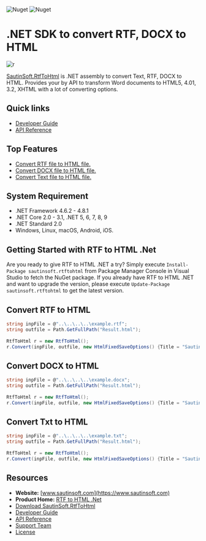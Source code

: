 ![Nuget](https://img.shields.io/nuget/v/sautinsoft.rtftohtml) ![Nuget](https://img.shields.io/nuget/dt/sautinsoft.rtftohtml) 
# .NET SDK to convert RTF, DOCX to HTML

![r](https://github.com/SautinSoft/SautinSoft.RtfToHtml.Examples/assets/79837963/d0386327-7101-46d7-a9b4-b813b2e3b2b9)


[SautinSoft.RtfToHtml](https://sautinsoft.com/products/rtf-to-html/) is .NET assembly to convert Text, RTF, DOCX to HTML. Provides your by API to transform Word documents to HTML5, 4.01, 3.2, XHTML with a lot of converting options.

## Quick links

+ [Developer Guide](https://sautinsoft.com/products/rtf-to-html/help/net/)
+ [API Reference](https://sautinsoft.com/products/rtf-to-html/help/net/api-reference/html/N_SautinSoft_RtfToHtml.htm)

## Top Features

+ [Convert RTF file to HTML file.](https://sautinsoft.com/products/rtf-to-html/help/net/developer-guide/convert-rtf-to-html-csharp-vb-net.php)
+ [Convert DOCX file to HTML file.](https://sautinsoft.com/products/rtf-to-html/help/net/developer-guide/convert-docx-to-html-csharp-vb-net.php)
+ [Convert Text file to HTML file.](https://sautinsoft.com/products/rtf-to-html/help/net/developer-guide/convert-text-to-html-csharp-vb-net.php)

## System Requirement

* .NET Framework 4.6.2 - 4.8.1
* .NET Core 2.0 - 3.1, .NET 5, 6, 7, 8, 9
* .NET Standard 2.0
* Windows, Linux, macOS, Android, iOS.

## Getting Started with RTF to HTML .Net

Are you ready to give RTF to HTML .NET a try? Simply execute `Install-Package sautinsoft.rtftohtml` from Package Manager Console in Visual Studio to fetch the NuGet package. If you already have RTF to HTML .NET and want to upgrade the version, please execute `Update-Package sautinsoft.rtftohtml` to get the latest version.

## Convert RTF to HTML

```csharp
string inpFile = @"..\..\..\..\example.rtf";
string outfile = Path.GetFullPath("Result.html");
            
RtfToHtml r = new RtfToHtml();
r.Convert(inpFile, outfile, new HtmlFixedSaveOptions() {Title = "SautinSoft Example." });
```
## Convert DOCX to HTML

```csharp
string inpFile = @"..\..\..\..\example.docx";
string outfile = Path.GetFullPath("Result.html");
            
RtfToHtml r = new RtfToHtml();
r.Convert(inpFile, outfile, new HtmlFixedSaveOptions() {Title = "SautinSoft Example." });
```

## Convert Txt to HTML

```csharp
string inpFile = @"..\..\..\..\example.txt";
string outfile = Path.GetFullPath("Result.html");
            
RtfToHtml r = new RtfToHtml();
r.Convert(inpFile, outfile, new HtmlFixedSaveOptions() {Title = "SautinSoft Example." });

```

## Resources

+ **Website:** [www.sautinsoft.com](https://www.sautinsoft.com)
+ **Product Home:** [RTF to HTML .Net](https://sautinsoft.com/products/rtf-to-html/)
+ [Download SautinSoft.RtfToHtml](https://sautinsoft.com/products/rtf-to-html/download.php)
+ [Developer Guide](https://sautinsoft.com/products/rtf-to-html/help/net/)
+ [API Reference](https://sautinsoft.com/products/rtf-to-html/help/net/api-reference/html/N_SautinSoft_RtfToHtml.htm)
+ [Support Team](https://sautinsoft.com/support.php)
+ [License](https://sautinsoft.com/products/rtf-to-html/help/net/getting-started/agreement.php)
